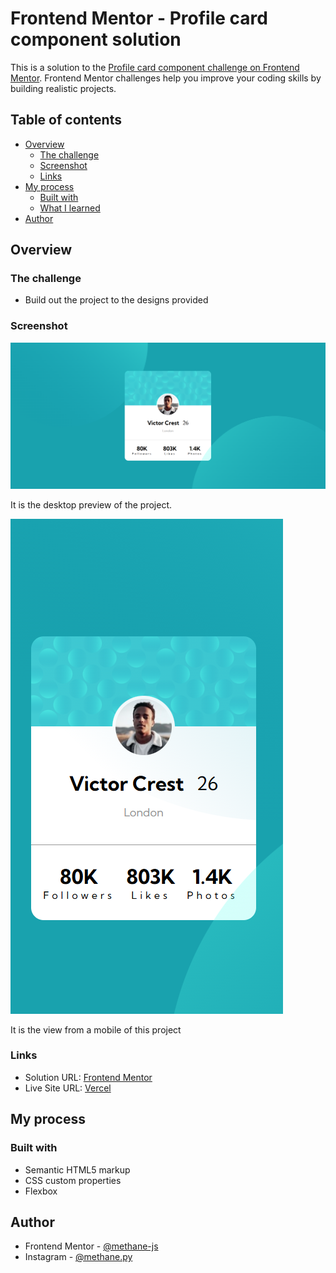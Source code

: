 # Frontend Mentor - Profile card component solution

This is a solution to the [Profile card component challenge on Frontend Mentor](https://www.frontendmentor.io/challenges/profile-card-component-cfArpWshJ). Frontend Mentor challenges help you improve your coding skills by building realistic projects. 

## Table of contents

- [Overview](#overview)
  - [The challenge](#the-challenge)
  - [Screenshot](#screenshot)
  - [Links](#links)
- [My process](#my-process)
  - [Built with](#built-with)
  - [What I learned](#what-i-learned)
- [Author](#author)

## Overview

### The challenge

- Build out the project to the designs provided

### Screenshot

![](Desktop-Preview.png)

It is the desktop preview of the project.

![](Mobile-Preview.png)

It is the view from a mobile of this project

### Links

- Solution URL: [Frontend Mentor](https://www.frontendmentor.io/solutions/profile-card-using-css-flex-WgpTroApkc)
- Live Site URL: [Vercel](https://profile-card-wheat-ten.vercel.app)

## My process

### Built with

- Semantic HTML5 markup
- CSS custom properties
- Flexbox

## Author

- Frontend Mentor - [@methane-js](https://www.frontendmentor.io/profile/methane-js)
- Instagram - [@methane.py](https://www.instagram.com/methane.py/)
